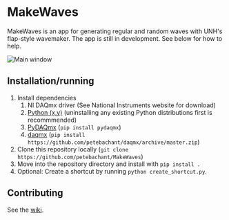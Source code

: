 MakeWaves
=========

MakeWaves is an app for generating regular and random waves with UNH's flap-style wavemaker. The app is still in development.
See below for how to help.

![Main window](http://i.imgur.com/9If9o2u.png)


Installation/running
--------------------

1. Install dependencies
    1. NI DAQmx driver (See National Instruments website for download)
    1. [Python (x,y)](http://ftp.ntua.gr/pub/devel/pythonxy/Python%28x,y%29-2.7.10.0.exe) (uninstalling any existing Python
     distributions first is recommmended)
    1. [PyDAQmx](http://github.com/clade/PyDAQmx.git) (`pip install pydaqmx`)
    1. [daqmx](http://github.com/petebachant/daqmx.git) (`pip install https://github.com/petebachant/daqmx/archive/master.zip`)
2. Clone this repository locally (`git clone https://github.com/petebachant/MakeWaves`)
3. Move into the repository directory and install with `pip install .`
4. Optional: Create a shortcut by running `python create_shortcut.py`.


Contributing
------------

See the [wiki](https://github.com/petebachant/MakeWaves/wiki#wiki-contributing).
